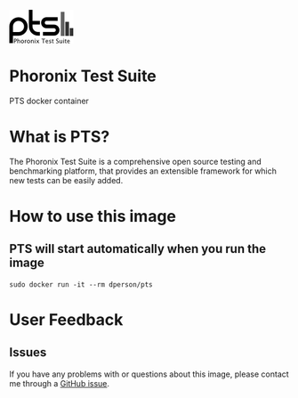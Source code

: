 [![logo](https://raw.githubusercontent.com/dperson/pts/master/logo.png)](http://www.phoronix-test-suite.com/)

# Phoronix Test Suite

PTS docker container

# What is PTS?

The Phoronix Test Suite is a comprehensive open source testing and benchmarking
platform, that provides an extensible framework for which new tests can be
easily added.

# How to use this image

## PTS will start automatically when you run the image

    sudo docker run -it --rm dperson/pts

# User Feedback

## Issues

If you have any problems with or questions about this image, please contact me
through a [GitHub issue](https://github.com/dperson/moinmoin/issues).
